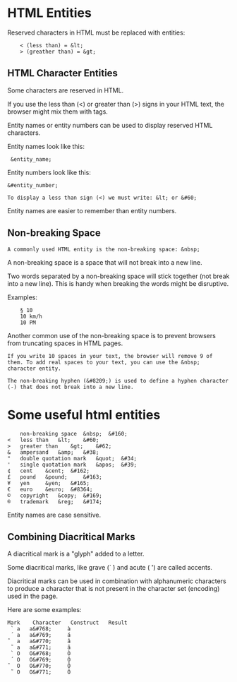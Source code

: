 # HTML Entities

Reserved characters in HTML must be replaced with entities:
```
    < (less than) = &lt;
    > (greather than) = &gt;
```


## HTML Character Entities
Some characters are reserved in HTML.

If you use the less than (<) or greater than (>) signs in your HTML text, the browser might mix them with tags.

Entity names or entity numbers can be used to display reserved HTML characters.

Entity names look like this:

```
 &entity_name; 
```

Entity numbers look like this:
```
&#entity_number; 
```

```
To display a less than sign (<) we must write: &lt; or &#60;
```

Entity names are easier to remember than entity numbers.

## Non-breaking Space
```
A commonly used HTML entity is the non-breaking space: &nbsp;
```

A non-breaking space is a space that will not break into a new line.

Two words separated by a non-breaking space will stick together (not break into a new line). This is handy when breaking the words might be disruptive.

Examples:
```
    § 10
    10 km/h
    10 PM
```

Another common use of the non-breaking space is to prevent browsers from truncating spaces in HTML pages.
```
If you write 10 spaces in your text, the browser will remove 9 of them. To add real spaces to your text, you can use the &nbsp; character entity.

The non-breaking hyphen (&#8209;) is used to define a hyphen character (‑) that does not break into a new line.
```

# Some useful html entities
```
 	non-breaking space 	&nbsp; 	&#160; 	
< 	less than 	&lt; 	&#60; 	
> 	greater than 	&gt; 	&#62; 	
& 	ampersand 	&amp; 	&#38; 	
" 	double quotation mark 	&quot; 	&#34; 	
' 	single quotation mark 	&apos; 	&#39; 	
¢ 	cent 	&cent; 	&#162; 	
£ 	pound 	&pound; 	&#163; 	
¥ 	yen 	&yen; 	&#165; 	
€ 	euro 	&euro; 	&#8364; 	
© 	copyright 	&copy; 	&#169; 	
® 	trademark 	&reg; 	&#174;
```

Entity names are case sensitive.

## Combining Diacritical Marks
A diacritical mark is a "glyph" added to a letter.

Some diacritical marks, like grave (`  ̀) and acute (  ́') are called accents.

Diacritical marks can be used in combination with alphanumeric characters to produce a character that is not present in the character set (encoding) used in the page.

Here are some examples:
```
Mark 	Character 	Construct 	Result
 ̀ 	a 	a&#768; 	à 	
 ́ 	a 	a&#769; 	á 	
̂ 	a 	a&#770; 	â 	
 ̃ 	a 	a&#771; 	ã 	
 ̀ 	O 	O&#768; 	Ò 	
 ́ 	O 	O&#769; 	Ó 	
̂ 	O 	O&#770; 	Ô 	
 ̃ 	O 	O&#771; 	Õ
```

